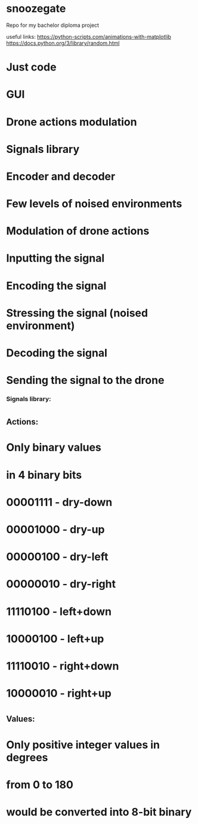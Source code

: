 # snoozegate
Repo for my bachelor diploma project

useful links: 
https://python-scripts.com/animations-with-matplotlib
https://docs.python.org/3/library/random.html

# Just code
# GUI
# Drone actions modulation


# Signals library
# Encoder and decoder
# Few levels of noised environments
# Modulation of drone actions


# Inputting the signal
# Encoding the signal
# Stressing the signal (noised environment)
# Decoding the signal
# Sending the signal to the drone


### Signals library:
#
## Actions:
# Only binary values
# in 4 binary bits
# 00001111 - dry-down
# 00001000 - dry-up
# 00000100 - dry-left
# 00000010 - dry-right
# 11110100 - left+down
# 10000100 - left+up
# 11110010 - right+down
# 10000010 - right+up
#
## Values:
# Only positive integer values in degrees
# from 0 to 180
# would be converted into 8-bit binary